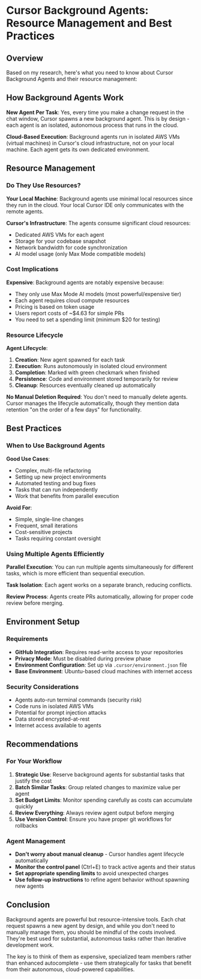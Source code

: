 # Cursor Background Agents: Resource Management and Best Practices

## Overview

Based on my research, here's what you need to know about Cursor Background Agents and their resource management:

## How Background Agents Work

**New Agent Per Task**: Yes, every time you make a change request in the chat window, Cursor spawns a new background agent. This is by design - each agent is an isolated, autonomous process that runs in the cloud.

**Cloud-Based Execution**: Background agents run in isolated AWS VMs (virtual machines) in Cursor's cloud infrastructure, not on your local machine. Each agent gets its own dedicated environment.

## Resource Management

### Do They Use Resources?

**Your Local Machine**: Background agents use minimal local resources since they run in the cloud. Your local Cursor IDE only communicates with the remote agents.

**Cursor's Infrastructure**: The agents consume significant cloud resources:
- Dedicated AWS VMs for each agent
- Storage for your codebase snapshot
- Network bandwidth for code synchronization
- AI model usage (only Max Mode compatible models)

### Cost Implications

**Expensive**: Background agents are notably expensive because:
- They only use Max Mode AI models (most powerful/expensive tier)
- Each agent requires cloud compute resources
- Pricing is based on token usage
- Users report costs of ~$4.63 for simple PRs
- You need to set a spending limit (minimum $20 for testing)

### Resource Lifecycle

**Agent Lifecycle**:
1. **Creation**: New agent spawned for each task
2. **Execution**: Runs autonomously in isolated cloud environment
3. **Completion**: Marked with green checkmark when finished
4. **Persistence**: Code and environment stored temporarily for review
5. **Cleanup**: Resources eventually cleaned up automatically

**No Manual Deletion Required**: You don't need to manually delete agents. Cursor manages the lifecycle automatically, though they mention data retention "on the order of a few days" for functionality.

## Best Practices

### When to Use Background Agents

**Good Use Cases**:
- Complex, multi-file refactoring
- Setting up new project environments
- Automated testing and bug fixes
- Tasks that can run independently
- Work that benefits from parallel execution

**Avoid For**:
- Simple, single-line changes
- Frequent, small iterations
- Cost-sensitive projects
- Tasks requiring constant oversight

### Using Multiple Agents Efficiently

**Parallel Execution**: You can run multiple agents simultaneously for different tasks, which is more efficient than sequential execution.

**Task Isolation**: Each agent works on a separate branch, reducing conflicts.

**Review Process**: Agents create PRs automatically, allowing for proper code review before merging.

## Environment Setup

### Requirements

- **GitHub Integration**: Requires read-write access to your repositories
- **Privacy Mode**: Must be disabled during preview phase
- **Environment Configuration**: Set up via `.cursor/environment.json` file
- **Base Environment**: Ubuntu-based cloud machines with internet access

### Security Considerations

- Agents auto-run terminal commands (security risk)
- Code runs in isolated AWS VMs
- Potential for prompt injection attacks
- Data stored encrypted-at-rest
- Internet access available to agents

## Recommendations

### For Your Workflow

1. **Strategic Use**: Reserve background agents for substantial tasks that justify the cost
2. **Batch Similar Tasks**: Group related changes to maximize value per agent
3. **Set Budget Limits**: Monitor spending carefully as costs can accumulate quickly
4. **Review Everything**: Always review agent output before merging
5. **Use Version Control**: Ensure you have proper git workflows for rollbacks

### Agent Management

- **Don't worry about manual cleanup** - Cursor handles agent lifecycle automatically
- **Monitor the control panel** (Ctrl+E) to track active agents and their status
- **Set appropriate spending limits** to avoid unexpected charges
- **Use follow-up instructions** to refine agent behavior without spawning new agents

## Conclusion

Background agents are powerful but resource-intensive tools. Each chat request spawns a new agent by design, and while you don't need to manually manage them, you should be mindful of the costs involved. They're best used for substantial, autonomous tasks rather than iterative development work.

The key is to think of them as expensive, specialized team members rather than enhanced autocomplete - use them strategically for tasks that benefit from their autonomous, cloud-powered capabilities.